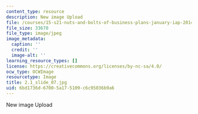 ```yaml
---
content_type: resource
description: New image Upload
file: /courses/15-s21-nuts-and-bolts-of-business-plans-january-iap-2014/6bd1736d67005a175109c6c95036b9a6_2.1_slide_07.jpg
file_size: 33670
file_type: image/jpeg
image_metadata:
  caption: ''
  credit: ''
  image-alt: ''
learning_resource_types: []
license: https://creativecommons.org/licenses/by-nc-sa/4.0/
ocw_type: OCWImage
resourcetype: Image
title: 2.1_slide_07.jpg
uid: 6bd1736d-6700-5a17-5109-c6c95036b9a6
---
```

New image Upload
